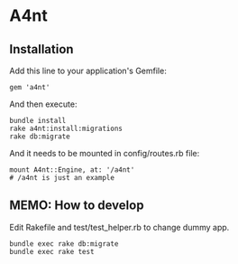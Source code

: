 # A4nt

## Installation

Add this line to your application's Gemfile:

    gem 'a4nt'

And then execute:

    bundle install
    rake a4nt:install:migrations
    rake db:migrate

And it needs to be mounted in config/routes.rb file:

    mount A4nt::Engine, at: '/a4nt'
    # /a4nt is just an example

## MEMO: How to develop

Edit Rakefile and test/test_helper.rb to change dummy app.

    bundle exec rake db:migrate
    bundle exec rake test

